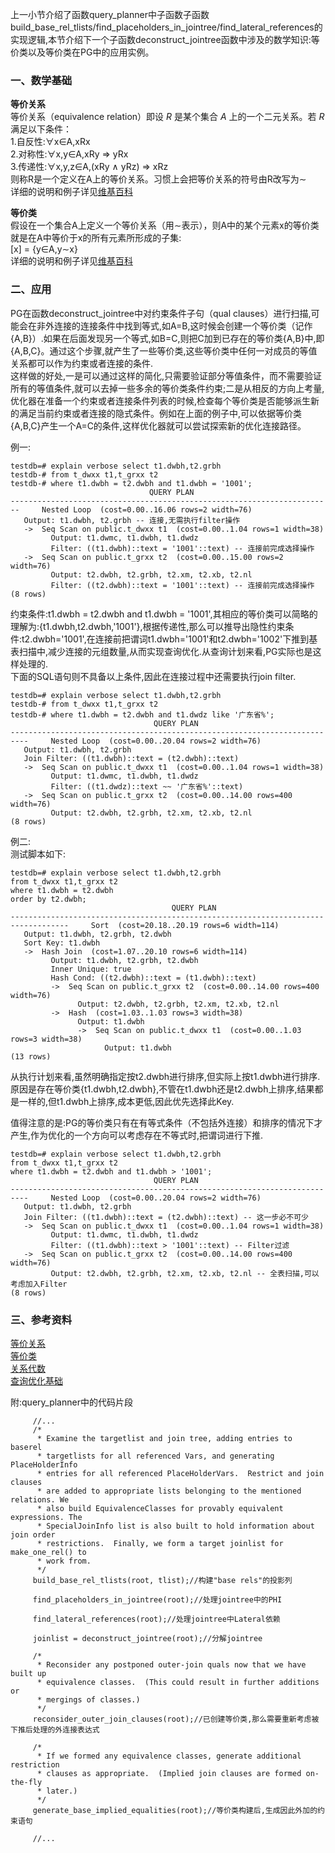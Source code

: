 上一小节介绍了函数query_planner中子函数子函数build_base_rel_tlists/find_placeholders_in_jointree/find_lateral_references的实现逻辑,本节介绍下一个子函数deconstruct_jointree函数中涉及的数学知识:等价类以及等价类在PG中的应用实例。

### 一、数学基础

**等价关系**  
等价关系（equivalence relation）即设 _R_ 是某个集合 _A_ 上的一个二元关系。若 _R_ 满足以下条件：  
1.自反性:∀x∈A,xRx  
2.对称性:∀x,y∈A,xRy ⇒ yRx  
3.传递性:∀x,y,z∈A,(xRy ∧ yRz) ⇒ xRz  
则称R是一个定义在A上的等价关系。习惯上会把等价关系的符号由R改写为∼  
详细的说明和例子详见[维基百科](https://zh.wikipedia.org/wiki/%E7%AD%89%E4%BB%B7%E5%85%B3%E7%B3%BB)

**等价类**  
假设在一个集合A上定义一个等价关系（用∼表示），则A中的某个元素x的等价类就是在A中等价于x的所有元素所形成的子集:  
[x] = {y∈A,y∼x}  
详细的说明和例子详见[维基百科](https://zh.wikipedia.org/wiki/%E7%AD%89%E4%BB%B7%E7%B1%BB)

### 二、应用

PG在函数deconstruct_jointree中对约束条件子句（qual
clauses）进行扫描,可能会在非外连接的连接条件中找到等式,如A=B,这时候会创建一个等价类（记作{A,B}）.如果在后面发现另一个等式,如B=C,则把C加到已存在的等价类{A,B}中,即{A,B,C}。通过这个步骤,就产生了一些等价类,这些等价类中任何一对成员的等值关系都可以作为约束或者连接的条件.  
这样做的好处,一是可以通过这样的简化,只需要验证部分等值条件，而不需要验证所有的等值条件,就可以去掉一些多余的等价类条件约束;二是从相反的方向上考量,优化器在准备一个约束或者连接条件列表的时候,检查每个等价类是否能够派生新的满足当前约束或者连接的隐式条件。例如在上面的例子中,可以依据等价类{A,B,C}产生一个A=C的条件,这样优化器就可以尝试探索新的优化连接路径。

例一:

    
    
    testdb=# explain verbose select t1.dwbh,t2.grbh
    testdb-# from t_dwxx t1,t_grxx t2
    testdb-# where t1.dwbh = t2.dwbh and t1.dwbh = '1001';
                                   QUERY PLAN                               
    ------------------------------------------------------------------------     Nested Loop  (cost=0.00..16.06 rows=2 width=76)
       Output: t1.dwbh, t2.grbh -- 连接,无需执行filter操作
       ->  Seq Scan on public.t_dwxx t1  (cost=0.00..1.04 rows=1 width=38)
             Output: t1.dwmc, t1.dwbh, t1.dwdz
             Filter: ((t1.dwbh)::text = '1001'::text) -- 连接前完成选择操作
       ->  Seq Scan on public.t_grxx t2  (cost=0.00..15.00 rows=2 width=76)
             Output: t2.dwbh, t2.grbh, t2.xm, t2.xb, t2.nl
             Filter: ((t2.dwbh)::text = '1001'::text) -- 连接前完成选择操作
    (8 rows)
    
    

约束条件:t1.dwbh = t2.dwbh and t1.dwbh =
'1001',其相应的等价类可以简略的理解为:{t1.dwbh,t2.dwbh,'1001'},根据传递性,那么可以推导出隐性约束条件:t2.dwbh='1001',在连接前把谓词t1.dwbh='1001'和t2.dwbh='1002'下推到基表扫描中,减少连接的元组数量,从而实现查询优化.从查询计划来看,PG实际也是这样处理的.  
下面的SQL语句则不具备以上条件,因此在连接过程中还需要执行join filter.

    
    
    testdb=# explain verbose select t1.dwbh,t2.grbh
    testdb-# from t_dwxx t1,t_grxx t2
    testdb-# where t1.dwbh = t2.dwbh and t1.dwdz like '广东省%';
                                    QUERY PLAN                                
    --------------------------------------------------------------------------     Nested Loop  (cost=0.00..20.04 rows=2 width=76)
       Output: t1.dwbh, t2.grbh
       Join Filter: ((t1.dwbh)::text = (t2.dwbh)::text)
       ->  Seq Scan on public.t_dwxx t1  (cost=0.00..1.04 rows=1 width=38)
             Output: t1.dwmc, t1.dwbh, t1.dwdz
             Filter: ((t1.dwdz)::text ~~ '广东省%'::text)
       ->  Seq Scan on public.t_grxx t2  (cost=0.00..14.00 rows=400 width=76)
             Output: t2.dwbh, t2.grbh, t2.xm, t2.xb, t2.nl
    (8 rows)
    
    

例二:  
测试脚本如下:

    
    
    testdb=# explain verbose select t1.dwbh,t2.grbh
    from t_dwxx t1,t_grxx t2
    where t1.dwbh = t2.dwbh 
    order by t2.dwbh;
                                        QUERY PLAN                                     
    -----------------------------------------------------------------------------------     Sort  (cost=20.18..20.19 rows=6 width=114)
       Output: t1.dwbh, t2.grbh, t2.dwbh
       Sort Key: t1.dwbh
       ->  Hash Join  (cost=1.07..20.10 rows=6 width=114)
             Output: t1.dwbh, t2.grbh, t2.dwbh
             Inner Unique: true
             Hash Cond: ((t2.dwbh)::text = (t1.dwbh)::text)
             ->  Seq Scan on public.t_grxx t2  (cost=0.00..14.00 rows=400 width=76)
                   Output: t2.dwbh, t2.grbh, t2.xm, t2.xb, t2.nl
             ->  Hash  (cost=1.03..1.03 rows=3 width=38)
                   Output: t1.dwbh
                   ->  Seq Scan on public.t_dwxx t1  (cost=0.00..1.03 rows=3 width=38)
                         Output: t1.dwbh
    (13 rows)
    

从执行计划来看,虽然明确指定按t2.dwbh进行排序,但实际上按t1.dwbh进行排序.原因是存在等价类{t1.dwbh,t2.dwbh},不管在t1.dwbh还是t2.dwbh上排序,结果都是一样的,但t1.dwbh上排序,成本更低,因此优先选择此Key.

值得注意的是:PG的等价类只有在有等式条件（不包括外连接）和排序的情况下才产生,作为优化的一个方向可以考虑存在不等式时,把谓词进行下推.

    
    
    testdb=# explain verbose select t1.dwbh,t2.grbh
    from t_dwxx t1,t_grxx t2
    where t1.dwbh = t2.dwbh and t1.dwbh > '1001';
                                    QUERY PLAN                                
    --------------------------------------------------------------------------     Nested Loop  (cost=0.00..20.04 rows=2 width=76)
       Output: t1.dwbh, t2.grbh
       Join Filter: ((t1.dwbh)::text = (t2.dwbh)::text) -- 这一步必不可少
       ->  Seq Scan on public.t_dwxx t1  (cost=0.00..1.04 rows=1 width=38)
             Output: t1.dwmc, t1.dwbh, t1.dwdz
             Filter: ((t1.dwbh)::text > '1001'::text) -- Filter过滤
       ->  Seq Scan on public.t_grxx t2  (cost=0.00..14.00 rows=400 width=76)
             Output: t2.dwbh, t2.grbh, t2.xm, t2.xb, t2.nl -- 全表扫描,可以考虑加入Filter
    (8 rows)
    

### 三、参考资料

[等价关系](https://zh.wikipedia.org/wiki/%E7%AD%89%E4%BB%B7%E5%85%B3%E7%B3%BB)  
[等价类](https://zh.wikipedia.org/wiki/%E7%AD%89%E4%BB%B7%E7%B1%BB)  
[关系代数](https://www.jianshu.com/p/096291013f89)  
[查询优化基础](https://www.jianshu.com/p/2d5269651f18)

附:query_planner中的代码片段

    
    
         //...
         /*
          * Examine the targetlist and join tree, adding entries to baserel
          * targetlists for all referenced Vars, and generating PlaceHolderInfo
          * entries for all referenced PlaceHolderVars.  Restrict and join clauses
          * are added to appropriate lists belonging to the mentioned relations. We
          * also build EquivalenceClasses for provably equivalent expressions. The
          * SpecialJoinInfo list is also built to hold information about join order
          * restrictions.  Finally, we form a target joinlist for make_one_rel() to
          * work from.
          */
         build_base_rel_tlists(root, tlist);//构建"base rels"的投影列
     
         find_placeholders_in_jointree(root);//处理jointree中的PHI
     
         find_lateral_references(root);//处理jointree中Lateral依赖
     
         joinlist = deconstruct_jointree(root);//分解jointree
    
         /*
          * Reconsider any postponed outer-join quals now that we have built up
          * equivalence classes.  (This could result in further additions or
          * mergings of classes.)
          */
         reconsider_outer_join_clauses(root);//已创建等价类,那么需要重新考虑被下推后处理的外连接表达式
     
         /*
          * If we formed any equivalence classes, generate additional restriction
          * clauses as appropriate.  (Implied join clauses are formed on-the-fly
          * later.)
          */
         generate_base_implied_equalities(root);//等价类构建后,生成因此外加的约束语句
     
         //...
    

